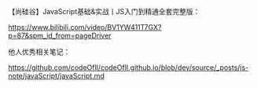 【尚硅谷】JavaScript基础&实战丨JS入门到精通全套完整版：

https://www.bilibili.com/video/BV1YW411T7GX?p=87&spm_id_from=pageDriver



他人优秀相关笔记：

https://github.com/codeOflI/codeOflI.github.io/blob/dev/source/_posts/js-note/javaScript/javaScript.md

# 